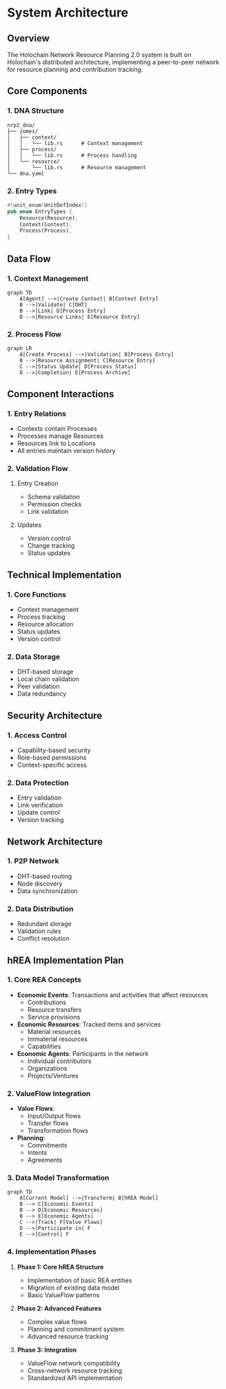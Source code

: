 # System Architecture

## Overview

The Holochain Network Resource Planning 2.0 system is built on Holochain's distributed architecture, implementing a peer-to-peer network for resource planning and contribution tracking.

## Core Components

### 1. DNA Structure

```
nrp2_dna/
├── zomes/
│   ├── context/
│   │   └── lib.rs      # Context management
│   ├── process/
│   │   └── lib.rs      # Process handling
│   └── resource/
│       └── lib.rs      # Resource management
└── dna.yaml
```

### 2. Entry Types

```rust
#[unit_enum(UnitDefIndex)]
pub enum EntryTypes {
    Resource(Resource),
    Context(Context),
    Process(Process),
}
```

## Data Flow

### 1. Context Management

```mermaid
graph TD
    A[Agent] -->|Create Context| B[Context Entry]
    B -->|Validate| C[DHT]
    B -->|Link| D[Process Entry]
    D -->|Resource Links| E[Resource Entry]
```

### 2. Process Flow

```mermaid
graph LR
    A[Create Process] -->|Validation| B[Process Entry]
    B -->|Resource Assignment| C[Resource Entry]
    C -->|Status Update| D[Process Status]
    D -->|Completion| E[Process Archive]
```

## Component Interactions

### 1. Entry Relations

- Contexts contain Processes
- Processes manage Resources
- Resources link to Locations
- All entries maintain version history

### 2. Validation Flow

1. Entry Creation
   - Schema validation
   - Permission checks
   - Link validation

2. Updates
   - Version control
   - Change tracking
   - Status updates

## Technical Implementation

### 1. Core Functions

- Context management
- Process tracking
- Resource allocation
- Status updates
- Version control

### 2. Data Storage

- DHT-based storage
- Local chain validation
- Peer validation
- Data redundancy

## Security Architecture

### 1. Access Control

- Capability-based security
- Role-based permissions
- Context-specific access

### 2. Data Protection

- Entry validation
- Link verification
- Update control
- Version tracking

## Network Architecture

### 1. P2P Network

- DHT-based routing
- Node discovery
- Data synchronization

### 2. Data Distribution

- Redundant storage
- Validation rules
- Conflict resolution

## hREA Implementation Plan

### 1. Core REA Concepts

- **Economic Events**: Transactions and activities that affect resources
  - Contributions
  - Resource transfers
  - Service provisions
- **Economic Resources**: Tracked items and services
  - Material resources
  - Immaterial resources
  - Capabilities
- **Economic Agents**: Participants in the network
  - Individual contributors
  - Organizations
  - Projects/Ventures

### 2. ValueFlow Integration

- **Value Flows**:
  - Input/Output flows
  - Transfer flows
  - Transformation flows
- **Planning**:
  - Commitments
  - Intents
  - Agreements

### 3. Data Model Transformation

```mermaid
graph TD
    A[Current Model] -->|Transform| B[hREA Model]
    B --> C[Economic Events]
    B --> D[Economic Resources]
    B --> E[Economic Agents]
    C -->|Track| F[Value Flows]
    D -->|Participate in| F
    E -->|Control| F
```

### 4. Implementation Phases

1. **Phase 1: Core hREA Structure**
   - Implementation of basic REA entities
   - Migration of existing data model
   - Basic ValueFlow patterns

2. **Phase 2: Advanced Features**
   - Complex value flows
   - Planning and commitment system
   - Advanced resource tracking

3. **Phase 3: Integration**
   - ValueFlow network compatibility
   - Cross-network resource tracking
   - Standardized API implementation
